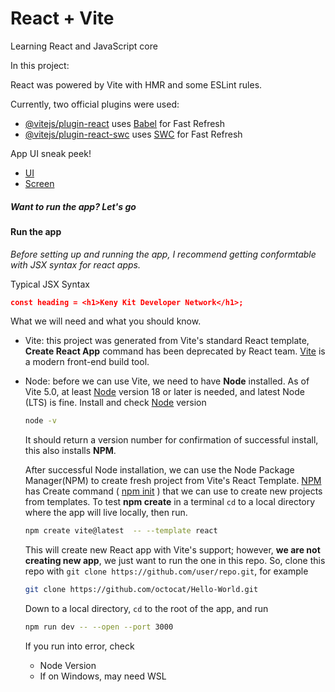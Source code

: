 # React + Vite

Learning React and JavaScript core

In this project:

React was powered by Vite with HMR and some ESLint rules.

Currently, two official plugins were used:

- [@vitejs/plugin-react](https://github.com/vitejs/vite-plugin-react/blob/main/packages/plugin-react/README.md) uses [Babel](https://babeljs.io/) for Fast Refresh
- [@vitejs/plugin-react-swc](https://github.com/vitejs/vite-plugin-react-swc) uses [SWC](https://swc.rs/) for Fast Refresh

App UI sneak peek!

- [UI ](./doc/images/todo.pdf)
- [Screen](./doc/images/todo0.pdf)

##### Want to run the app? Let's go

#### Run the app

_Before setting up and running the app, I recommend getting conformtable with JSX syntax for react apps._

Typical JSX Syntax

```json
const heading = <h1>Keny Kit Developer Network</h1>;
```

What we will need and what you should know.

- Vite: this project was generated from Vite's standard React template, **Create React App** command has been deprecated by React team.
  [Vite](https://vite.dev/) is a modern front-end build tool.
- Node: before we can use Vite, we need to have **Node** installed.
  As of Vite 5.0, at least [Node](https://nodejs.org/en/download) version 18 or later is needed, and latest Node (LTS) is fine.
  Install and check [Node](https://nodejs.org/en/download) version

  ```zsh
  node -v
  ```

  It should return a version number for confirmation of successful install, this also installs **NPM**.

  After successful Node installation, we can use the Node Package Manager(NPM) to create fresh project from Vite's React Template.
  [NPM](https://www.npmjs.com/) has Create command ( [npm init](https://docs.npmjs.com/cli/v11/commands/npm-init) ) that we can use to create new projects from templates.
  To test **npm create** in a terminal `cd` to a local directory where the app will live locally, then run.

  ```zsh
  npm create vite@latest  -- --template react
  ```

  This will create new React app with Vite's support; however, **we are not creating new app**, we just want to run the one in this repo.
  So, clone this repo with `git clone https://github.com/user/repo.git`, for example

  ```zsh
  git clone https://github.com/octocat/Hello-World.git
  ```

  Down to a local directory, `cd` to the root of the app, and run

  ```zsh
  npm run dev -- --open --port 3000
  ```

  If you run into error, check

  - Node Version
  - If on Windows, may need WSL
